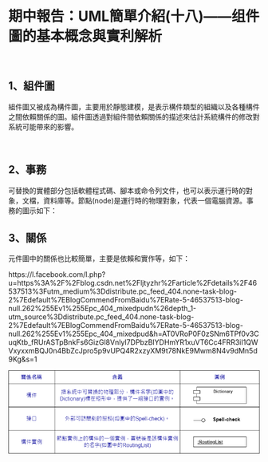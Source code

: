 <h1>期中報告：UML簡單介紹(十八)——组件圖的基本概念與實利解析</h1><br>
<h2>1、組件圖</h2>
<p> 組件圖又被成為構件圖，主要用於靜態建模，是表示構件類型的組織以及各種構件之間依賴關係的圖。組件圖透過對組件間依賴關係的描述來估計系統構件的修改對系統可能帶來的影響。</p><br>
<h2>2、事務</h2>
<p>可替換的實體部分包括軟體程式碼、腳本或命令列文件，也可以表示運行時的對象，文檔，資料庫等。節點(node)是運行時的物理對象，代表一個電腦資源。事務的圖示如下：</p>
<h2>3、關係</h2>
<p>元件圖中的關係也比較簡單，主要是依賴和實作等，如下：</p>
https://l.facebook.com/l.php?u=https%3A%2F%2Fblog.csdn.net%2Fljtyzhr%2Farticle%2Fdetails%2F46537513%3Futm_medium%3Ddistribute.pc_feed_404.none-task-blog-2%7Edefault%7EBlogCommendFromBaidu%7ERate-5-46537513-blog-null.262%255Ev1%255Epc_404_mixedpudn%26depth_1-utm_source%3Ddistribute.pc_feed_404.none-task-blog-2%7Edefault%7EBlogCommendFromBaidu%7ERate-5-46537513-blog-null.262%255Ev1%255Epc_404_mixedpud&h=AT0VRoP0F0zSNm6TPf0v3CuqKtb_fRUrASTpBnkFs6GizGl8VnlyI7DPbzBIYDHmYR1xuVT6Cc4FRR3iI1QWVxyxxmBQJ0n4BbZcJpro5p9vUPQ4R2xzyXM9t78NkE9Mwm8N4v9dMn5d9Kg&s=1



![image](https://github.com/Roseller37/UML-diagram/blob/main/%E4%BA%8B%E5%8B%99.png)
